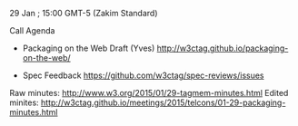 29 Jan ; 15:00 GMT-5 (Zakim Standard)

Call Agenda

* Packaging on the Web Draft (Yves)
  http://w3ctag.github.io/packaging-on-the-web/
  
* Spec Feedback
  https://github.com/w3ctag/spec-reviews/issues

Raw minutes: http://www.w3.org/2015/01/29-tagmem-minutes.html
Edited minites: http://w3ctag.github.io/meetings/2015/telcons/01-29-packaging-minutes.html
